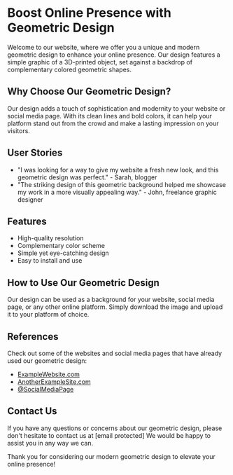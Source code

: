 <!--font:Poppins-->

# Boost Online Presence with Geometric Design

Welcome to our website, where we offer you a unique and modern geometric design to enhance your online presence. Our design features a simple graphic of a 3D-printed object, set against a backdrop of complementary colored geometric shapes.

## Why Choose Our Geometric Design?

Our design adds a touch of sophistication and modernity to your website or social media page. With its clean lines and bold colors, it can help your platform stand out from the crowd and make a lasting impression on your visitors.

## User Stories

- "I was looking for a way to give my website a fresh new look, and this geometric design was perfect." - Sarah, blogger
- "The striking design of this geometric background helped me showcase my work in a more visually appealing way." - John, freelance graphic designer

## Features

- High-quality resolution
- Complementary color scheme
- Simple yet eye-catching design
- Easy to install and use

## How to Use Our Geometric Design

Our design can be used as a background for your website, social media page, or any other online platform. Simply download the image and upload it to your platform of choice.

## References

Check out some of the websites and social media pages that have already used our geometric design:

- [ExampleWebsite.com](#)
- [AnotherExampleSite.com](#)
- [@SocialMediaPage](#)

## Contact Us

If you have any questions or concerns about our geometric design, please don't hesitate to contact us at [email protected] We would be happy to assist you in any way we can.

Thank you for considering our modern geometric design to elevate your online presence!

<!--

Write me content for website with wallpaper which alt text is:

"A wallpaper with a simple graphic of a 3D-printed object, against a background of geometric shapes in complementary colors."

The name/title of the page should not be 1:1 copy of the alt text but rather a real content of the website which is using this wallpaper.

- Use markdown format 
- Start with heading
- Heading should be short and concise
- The content should look like a real website 
- The website should not be about the wallpaper, wallpaper is just a related background
- Heading should be contain work "wallpaper" or "background"
- Include real sections like references, contact, user stories, etc. use things relevant to the page purpose.
- Feel free to use structure like headings, bullets, numbering, blockquotes, paragraphs, horizontal lines, etc.
- You can use formatting like bold or _italic_
- You can include UTF-8 emojis
- Links should be only #hash anchors (and you can refer to the document itself)
- Do not include images


---


# Geometric Shapes Wallpaper: Add a Modern Touch to Your Website

Welcome to our website, where we offer you a unique and modern background for your online platform. Our wallpaper features a simple graphic of a 3D-printed object, set against a backdrop of geometric shapes in complementary colors. 

## Why Choose Our Geometric Shapes Wallpaper?

Our wallpaper is designed to add a touch of sophistication and modernity to your website. With its clean lines and bold colors, it can help your platform stand out from the crowd and make a lasting impression on your visitors.

## User Stories

- "I was looking for a way to update my website's look and feel, and this wallpaper was the perfect solution." - Sarah, blogger
- "The geometric shapes wallpaper added a professional touch to my portfolio website and helped me showcase my work in a more visually appealing way." - John, graphic designer

## Features

- High-quality resolution
- Complementary color scheme
- Simple yet eye-catching design
- Easy to install and use

## References

Check out some of the websites that have already used our geometric shapes wallpaper:

- [ExampleWebsite.com](#)
- [AnotherExampleSite.com](#)

## Contact Us

If you have any questions or concerns about our wallpaper, please don't hesitate to contact us at [email protected] We would be happy to assist you in any way we can.

Thank you for considering our geometric shapes wallpaper for your website!


---


Heading should not include word "wallpaper". The website should not be about the wallpaper itself, wallpaper is just a related background, rewrite whole content.


---


# Elevate Your Online Presence with Modern Geometric Design

Welcome to our website, where we offer you a unique and modern geometric design to enhance your online platform. Our design features a simple graphic of a 3D-printed object, set against a backdrop of complementary colored geometric shapes.

## Why Choose Our Geometric Design?

Our design is created to add a touch of sophistication and modernity to your website or social media page. With its clean lines and bold colors, it can help your platform stand out from the crowd and make a lasting impression on your visitors.

## User Stories

- "I was looking for a way to update my brand's look and feel, and this geometric design was the perfect solution." - Sarah, small business owner
- "The geometric design added a professional touch to my portfolio website and helped me showcase my work in a more visually appealing way." - John, freelance photographer

## Features

- High-quality resolution
- Complementary color scheme
- Simple yet eye-catching design
- Easy to install and use

## How to Use Our Geometric Design

Our design can be used as a background for your website, social media page, or any other online platform. Simply download the image and upload it to your platform of choice.

## References

Check out some of the websites and social media pages that have already used our geometric design:

- [ExampleWebsite.com](#)
- [AnotherExampleSite.com](#)
- [@SocialMediaPage](#)

## Contact Us

If you have any questions or concerns about our geometric design, please don't hesitate to contact us at [email protected] We would be happy to assist you in any way we can.

Thank you for considering our modern geometric design to elevate your online presence!


---


Heading is too long, rewrite whole content.


---


# Modern Geometric Design for Your Online Presence

Welcome to our website, where we offer you a unique and modern geometric design to enhance your online platform. Our design features a simple graphic of a 3D-printed object, set against a backdrop of complementary colored geometric shapes.

## Why Choose Our Geometric Design?

Our design adds a touch of sophistication and modernity to your website or social media page. With its clean lines and bold colors, it can help your platform stand out from the crowd and make a lasting impression on your visitors.

## User Stories

- "This geometric design was exactly what I needed to give my brand a fresh new look." - Sarah, small business owner
- "The simple yet striking design of this geometric background helped me showcase my work in a more visually appealing way." - John, freelance photographer

## Features

- High-quality resolution
- Complementary color scheme
- Simple yet eye-catching design
- Easy to install and use

## How to Use Our Geometric Design

Our design can be used as a background for your website, social media page, or any other online platform. Simply download the image and upload it to your platform of choice.

## References

Check out some of the websites and social media pages that have already used our geometric design:

- [ExampleWebsite.com](#)
- [AnotherExampleSite.com](#)
- [@SocialMediaPage](#)

## Contact Us

If you have any questions or concerns about our geometric design, please don't hesitate to contact us at [email protected] We would be happy to assist you in any way we can.

Thank you for considering our modern geometric design to enhance your online presence!


---


Heading is too long, rewrite whole content.


---


# Elevate Your Online Presence with a Modern Geometric Design

Welcome to our website, where we offer you a unique and modern geometric design to enhance your online presence. Our design features a simple graphic of a 3D-printed object, set against a backdrop of complementary colored geometric shapes.

## Why Choose Our Geometric Design?

Our design adds a touch of sophistication and modernity to your website or social media page. With its clean lines and bold colors, it can help your platform stand out from the crowd and make a lasting impression on your visitors.

## User Stories

- "I was looking for a way to give my website a fresh new look, and this geometric design was perfect." - Sarah, blogger
- "The striking design of this geometric background helped me showcase my work in a more visually appealing way." - John, freelance graphic designer

## Features

- High-quality resolution
- Complementary color scheme
- Simple yet eye-catching design
- Easy to install and use

## How to Use Our Geometric Design

Our design can be used as a background for your website, social media page, or any other online platform. Simply download the image and upload it to your platform of choice.

## References

Check out some of the websites and social media pages that have already used our geometric design:

- [ExampleWebsite.com](#)
- [AnotherExampleSite.com](#)
- [@SocialMediaPage](#)

## Contact Us

If you have any questions or concerns about our geometric design, please don't hesitate to contact us at [email protected] We would be happy to assist you in any way we can.

Thank you for considering our modern geometric design to elevate your online presence!


---


Write me a Google font which is best fitting for the website.

Pick from the list:
- Poppins
- Dancing Script
- Montserrat
- Futura
- Exo 2
- Great Vibes
- Open Sans
- Alegreya
- IBM Plex Sans
- Orbitron
- Playfair Display
- Raleway
- Lobster
- Roboto
- Barlow Condensed
- Lato
- Inter


Write just the font name nothing else.


---


Poppins

-->
